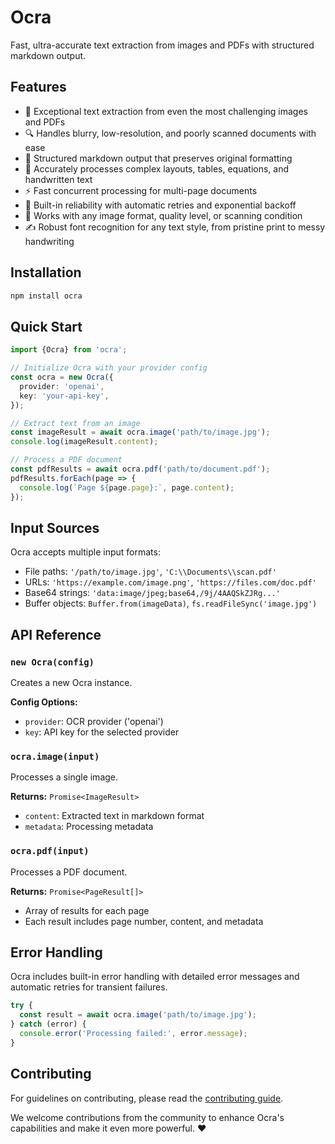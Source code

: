 # Ocra

Fast, ultra-accurate text extraction from images and PDFs with structured markdown output.

## Features

- 🚀 Exceptional text extraction from even the most challenging images and PDFs
- 🔍 Handles blurry, low-resolution, and poorly scanned documents with ease
- 📝 Structured markdown output that preserves original formatting
- 🎯 Accurately processes complex layouts, tables, equations, and handwritten text
- ⚡ Fast concurrent processing for multi-page documents
- 🔄 Built-in reliability with automatic retries and exponential backoff
- 🎨 Works with any image format, quality level, or scanning condition
- ✍️ Robust font recognition for any text style, from pristine print to messy handwriting

## Installation

```bash
npm install ocra
```

## Quick Start

```typescript
import {Ocra} from 'ocra';

// Initialize Ocra with your provider config
const ocra = new Ocra({
  provider: 'openai',
  key: 'your-api-key',
});

// Extract text from an image
const imageResult = await ocra.image('path/to/image.jpg');
console.log(imageResult.content);

// Process a PDF document
const pdfResults = await ocra.pdf('path/to/document.pdf');
pdfResults.forEach(page => {
  console.log(`Page ${page.page}:`, page.content);
});
```

## Input Sources

Ocra accepts multiple input formats:

- File paths: `'/path/to/image.jpg'`, `'C:\\Documents\\scan.pdf'`
- URLs: `'https://example.com/image.png'`, `'https://files.com/doc.pdf'`
- Base64 strings: `'data:image/jpeg;base64,/9j/4AAQSkZJRg...'`
- Buffer objects: `Buffer.from(imageData)`, `fs.readFileSync('image.jpg')`

## API Reference

### `new Ocra(config)`

Creates a new Ocra instance.

**Config Options:**

- `provider`: OCR provider ('openai')
- `key`: API key for the selected provider

### `ocra.image(input)`

Processes a single image.

**Returns:** `Promise<ImageResult>`

- `content`: Extracted text in markdown format
- `metadata`: Processing metadata

### `ocra.pdf(input)`

Processes a PDF document.

**Returns:** `Promise<PageResult[]>`

- Array of results for each page
- Each result includes page number, content, and metadata

## Error Handling

Ocra includes built-in error handling with detailed error messages and automatic retries for transient failures.

```typescript
try {
  const result = await ocra.image('path/to/image.jpg');
} catch (error) {
  console.error('Processing failed:', error.message);
}
```

## Contributing

For guidelines on contributing, please read the [contributing guide](https://github.com/arshad-yaseen/ocra/blob/main/CONTRIBUTING.md).

We welcome contributions from the community to enhance Ocra's capabilities and make it even more powerful. ❤️
